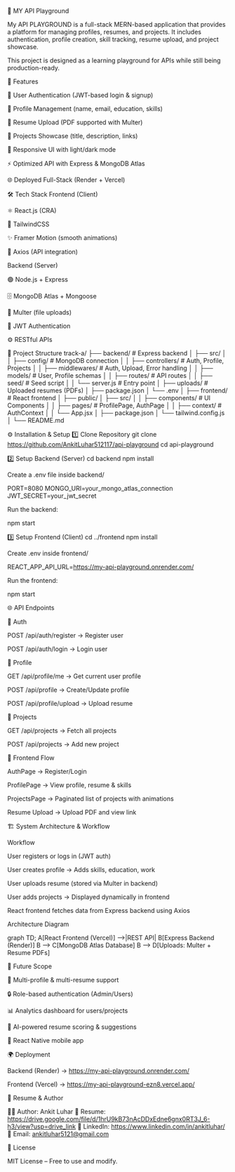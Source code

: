 📄 MY API Playground

My API PLAYGROUND is a full-stack MERN-based application that provides a platform for managing profiles, resumes, and projects.
It includes authentication, profile creation, skill tracking, resume upload, and project showcase.

This project is designed as a learning playground for APIs while still being production-ready.

🚀 Features

🔑 User Authentication (JWT-based login & signup)

👤 Profile Management (name, email, education, skills)

📂 Resume Upload (PDF supported with Multer)

💼 Projects Showcase (title, description, links)

🎨 Responsive UI with light/dark mode

⚡ Optimized API with Express & MongoDB Atlas

🌐 Deployed Full-Stack (Render + Vercel)

🛠️ Tech Stack
Frontend (Client)

⚛️ React.js (CRA)

🎨 TailwindCSS

✨ Framer Motion (smooth animations)

🔗 Axios (API integration)

Backend (Server)

🟢 Node.js + Express

🗄️ MongoDB Atlas + Mongoose

📂 Multer (file uploads)

🔐 JWT Authentication

⚙️ RESTful APIs

📂 Project Structure
track-a/
├── backend/                  # Express backend
│   ├── src/
│   │   ├── config/           # MongoDB connection
│   │   ├── controllers/      # Auth, Profile, Projects
│   │   ├── middlewares/      # Auth, Upload, Error handling
│   │   ├── models/           # User, Profile schemas
│   │   ├── routes/           # API routes
│   │   ├── seed/             # Seed script
│   │   └── server.js         # Entry point
│   ├── uploads/              # Uploaded resumes (PDFs)
│   ├── package.json
│   └── .env
│
├── frontend/                 # React frontend
│   ├── public/
│   ├── src/
│   │   ├── components/       # UI Components
│   │   ├── pages/            # ProfilePage, AuthPage
│   │   ├── context/          # AuthContext
│   │   └── App.jsx
│   ├── package.json
│   └── tailwind.config.js
│
└── README.md

⚙️ Installation & Setup
1️⃣ Clone Repository
git clone https://github.com/AnkitLuhar512117/api-playground
cd api-playground

2️⃣ Setup Backend (Server)
cd backend
npm install


Create a .env file inside backend/

PORT=8080
MONGO_URI=your_mongo_atlas_connection
JWT_SECRET=your_jwt_secret


Run the backend:

npm start

3️⃣ Setup Frontend (Client)
cd ../frontend
npm install


Create .env inside frontend/

REACT_APP_API_URL=https://my-api-playground.onrender.com/


Run the frontend:

npm start

🌐 API Endpoints

🔹 Auth

POST /api/auth/register → Register user

POST /api/auth/login → Login user

🔹 Profile

GET /api/profile/me → Get current user profile

POST /api/profile → Create/Update profile

POST /api/profile/upload → Upload resume

🔹 Projects

GET /api/projects → Fetch all projects

POST /api/projects → Add new project

🎨 Frontend Flow

AuthPage → Register/Login

ProfilePage → View profile, resume & skills

ProjectsPage → Paginated list of projects with animations

Resume Upload → Upload PDF and view link

🏗️ System Architecture & Workflow

Workflow

User registers or logs in (JWT auth)

User creates profile → Adds skills, education, work

User uploads resume (stored via Multer in backend)

User adds projects → Displayed dynamically in frontend

React frontend fetches data from Express backend using Axios

Architecture Diagram

graph TD;
  A[React Frontend (Vercel)] -->|REST API| B[Express Backend (Render)]
  B --> C[MongoDB Atlas Database]
  B --> D[Uploads: Multer + Resume PDFs]

🔮 Future Scope

📑 Multi-profile & multi-resume support

🔒 Role-based authentication (Admin/Users)

📊 Analytics dashboard for users/projects

🤖 AI-powered resume scoring & suggestions

📱 React Native mobile app

🌍 Deployment

Backend (Render) → https://my-api-playground.onrender.com/

Frontend (Vercel) → https://my-api-playground-ezn8.vercel.app/


📑 Resume & Author

👨‍💻 Author: Ankit Luhar
📄 Resume: https://drive.google.com/file/d/1hrU9kB73nAcDDxEdne6gnx0RT3J_6-h3/view?usp=drive_link
💼 LinkedIn: https://www.linkedin.com/in/ankitluhar/
📧 Email: ankitluhar5121@gmail.com


📜 License

MIT License – Free to use and modify.

